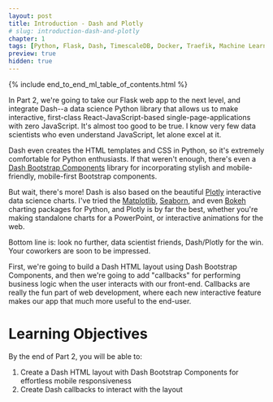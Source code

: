 ```yaml
---
layout: post
title: Introduction - Dash and Plotly
# slug: introduction-dash-and-plotly
chapter: 1
tags: [Python, Flask, Dash, TimescaleDB, Docker, Traefik, Machine Learning]
preview: true
hidden: true
---
```


{% include end_to_end_ml_table_of_contents.html %}


In Part 2, we're going to take our Flask web app to the next level, and integrate Dash--a data science Python library that allows us to make interactive, first-class React-JavaScript-based single-page-applications with zero JavaScript. It's almost too good to be true. I know very few data scientists who even understand JavaScript, let alone excel at it. 

Dash even creates the HTML templates and CSS in Python, so it's extremely comfortable for Python enthusiasts. If that weren't enough, there's even a [Dash Bootstrap Components](https://dash-bootstrap-components.opensource.faculty.ai/) library for incorporating stylish and mobile-friendly, mobile-first Bootstrap components.

But wait, there's more! Dash is also based on the beautiful [Plotly](https://plotly.com/) interactive data science charts. I've tried the [Matplotlib](https://matplotlib.org/), [Seaborn](https://seaborn.pydata.org/), and even [Bokeh](https://docs.bokeh.org/en/latest/index.html) charting packages for Python, and Plotly is by far the best, whether you're making standalone charts for a PowerPoint, or interactive animations for the web. 

Bottom line is: look no further, data scientist friends, Dash/Plotly for the win. Your coworkers are soon to be impressed.

First, we're going to build a Dash HTML layout using Dash Bootstrap Components, and then we're going to add "callbacks" for performing business logic when the user interacts with our front-end. Callbacks are really the fun part of web development, where each new interactive feature makes our app that much more useful to the end-user. 

# Learning Objectives
By the end of Part 2, you will be able to:
1. Create a Dash HTML layout with Dash Bootstrap Components for effortless mobile responsiveness
2. Create Dash callbacks to interact with the layout
